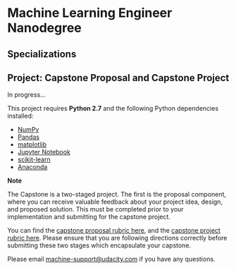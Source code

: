 # Machine Learning Engineer Nanodegree
## Specializations
## Project: Capstone Proposal and Capstone Project



In progress...

This project requires **Python 2.7** and the following Python dependencies installed:

- [NumPy](http://www.numpy.org/)
- [Pandas](http://pandas.pydata.org)
- [matplotlib](http://matplotlib.org/)
- [Jupyter Notebook](http://ipython.org/notebook.html)
- [scikit-learn](http://scikit-learn.org/stable/)
- [Anaconda](http://continuum.io/downloads)

**Note**

The Capstone is a two-staged project. The first is the proposal component, where you can receive valuable feedback about your project idea, design, and proposed solution. This must be completed prior to your implementation and submitting for the capstone project. 

You can find the [capstone proposal rubric here](https://review.udacity.com/#!/rubrics/410/view), and the [capstone project rubric here](https://review.udacity.com/#!/rubrics/108/view). Please ensure that you are following directions correctly before submitting these two stages which encapsulate your capstone.

Please email [machine-support@udacity.com](mailto:machine-support@udacity.com) if you have any questions.
